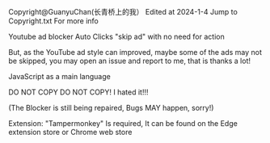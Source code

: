 Copyright@GuanyuChan(长青桥上的我）
Edited at 2024-1-4
Jump to Copyright.txt For more info


Youtube ad blocker
Auto Clicks "skip ad" with no need for action

But, as the YouTube ad style can improved, maybe some of the ads may not be skipped, you may open an issue and report to me, that is thanks a lot!


JavaScript as a main language

DO NOT COPY DO NOT COPY! I hated it!!!


(The Blocker is still being repaired, Bugs MAY happen, sorry!)

Extension: "Tampermonkey" Is required, It can be found on the Edge extension store or Chrome web store
